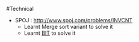 #Technical
- SPOJ : http://www.spoj.com/problems/INVCNT
	+ Learnt Merge sort variant to solve it
	+ Learnt [BIT](https://www.hackerearth.com/practice/notes/binary-indexed-tree-made-easy-2/) to solve it	